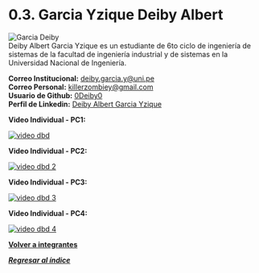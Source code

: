 # 0.3. Garcia Yzique Deiby Albert 
![Garcia Deiby](https://github.com/user-attachments/assets/5ba677a6-cfe8-4179-a684-b0925be431af) \
Deiby Albert Garcia Yzique es un estudiante de 6to ciclo de ingeniería de sistemas de la facultad de ingeniería industrial y de sistemas en la Universidad Nacional de Ingeniería.

**Correo Institucional:** deiby.garcia.y@uni.pe\
**Correo Personal:** killerzombiey@gmail.com\
**Usuario de Github:** [0Deiby0](https://github.com/0Deiby0)\
**Perfil de Linkedin:** [Deiby Albert Garcia Yzique](https://www.linkedin.com/in/deiby-albert-garcia-yzique-351526327/)

**Video Individual - PC1:**

[![video dbd](https://github.com/user-attachments/assets/7418cf5e-5636-41da-9e7a-7c4d0cabda1e)](https://youtu.be/sIpcY1Zs558)

**Video Individual - PC2:**

[![video dbd 2](https://github.com/user-attachments/assets/6f65cdde-4645-4fac-875a-d357c82c8d74)](https://youtu.be/qTbOSapuRGg)

**Video Individual - PC3:**

[![video dbd 3](https://github.com/user-attachments/assets/6f65cdde-4645-4fac-875a-d357c82c8d74)](https://youtu.be/TBaC2dJWrCA)

**Video Individual - PC4:**

[![video dbd 4](https://github.com/user-attachments/assets/e7c706e3-5daa-4697-85ad-5a513a595249)](https://youtu.be/6bX-cokp4U8)

**[Volver a integrantes](../../0/0.md)**

***[Regresar al índice](../../README.md)***
